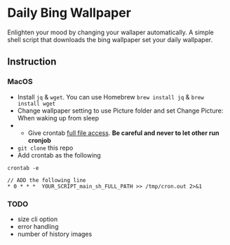 # Daily Bing Wallpaper
Enlighten your mood by changing your wallaper automatically. A simple shell script that downloads the bing wallpaper set your daily wallpaper. 

## Instruction

### MacOS

- Install `jq` & `wget`. You can use Homebrew `brew install jq` & `brew install wget`
- Change wallpaper setting to use Picture folder and set Change Picture: When waking up from sleep
- - Give crontab [full file access](https://blog.bejarano.io/fixing-cron-jobs-in-mojave/). **Be careful and never to let other run cronjob**
- `git clone` this repo 
- Add crontab as the following
```
crontab -e

// ADD the following line
* 0 * * *  YOUR_SCRIPT_main_sh_FULL_PATH >> /tmp/cron.out 2>&1
```

### TODO
- size cli option
- error handling
- number of history images
